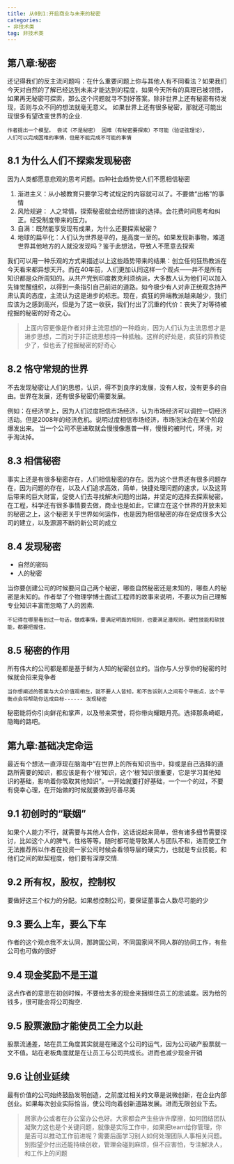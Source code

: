 ```yaml
---
title: 从0到1:开启商业与未来的秘密
categories:
- 非技术类
tag: 非技术类
---
```



## 第八章:秘密

还记得我们的反主流问题吗：在什么重要问题上你与其他人有不同看法？如果我们今天对自然的了解已经达到未来才能达到的程度，如果今天所有的真理已被领悟，如果再无秘密可探索，那么这个问题就寻不到好答案。除非世界上还有秘密有待发现，否则与众不同的想法就毫无意义。 如果世界上还有很多秘密，那就还可能出现很多有望改变世界的企业.

```text
作者提出一个模型。 尝试（不是秘密） 困难（有秘密要探索）不可能（验证弦理论），
人们可以完成困难的事情，但是不能完成不可能的事情
```

## 8.1 为什么人们不探索发现秘密

因为人类都愿意悲观的思考问题。四种社会趋势使人们不愿相信秘密

1. 渐进主义：从小被教育只要学习考试规定的内容就可以了。不要做“出格”的事情
2. 风险规避： 人之常情，探索秘密就会经历错误的选择。会花费时间思考和纠正。经受制度带来的压力。
3. 自满：既然能享受现有成果，为什么还要探索秘密？
4. 地球的扁平化：人们认为世界是平的，是高度一至的。如果发现新事物，难道世界其他地方的人就没发现吗？鉴于此想法，导致人不愿意去探索

我们可以用一种乐观的方式来描述以上这些趋势带来的结果：创立任何狂热教派在今天看来都异想天开。而在40年前，人们更加认同这样一个观点——并不是所有知识都是众所周知的。从共产党到印度教克利须纳派，大多数人认为他们可以加入先锋觉醒组织，以得到一条指引自己前进的道路。如今极少有人对非正统观念持严肃认真的态度，主流认为这是进步的标志。现在，疯狂的异端教派越来越少，我们应该为之感到高兴，但是为了这一收获，我们付出了沉重的代价：丧失了对等待被挖掘的秘密的好奇之心。
> 上面内容更像是作者对非主流思想的一种趋向，因为人们认为主流思想才是进步思想，二而对于非正统思想持一种抵触。这样的好处是，疯狂的异教徒少了，但也丢了挖掘秘密的好奇心

## 8.2 恪守常规的世界

不去发现秘密让人们的思想，认识，得不到良序的发展，没有人权，没有更多的自由。世界在发展，还有很多秘密仍需要发展。

例如：在经济学上，因为人们过度相信市场经济，认为市场经济可以调控一切经济活动。但是2008年的经济危机。说明过度相信市场经济，市场泡沫会在某个阶段爆发出来。
当一个公司不思进取就会慢慢像惠普一样，慢慢的被时代，环境，对手淘汰掉。

## 8.3 相信秘密

事实上还是有很多秘密存在，人们相信秘密的存在。因为这个世界还有很多问题存在，因为问题的存在，以及人们追求高效，简单，快捷处理问题的速求，以及这背后带来的巨大财富，促使人们去寻找解决问题的出路，并坚定的选择去探索秘密。
在工程，科学还有很多事情要去做，商业也是如此，它建立在这个世界的开放未知的秘密之上，这个秘密关乎世界如何运作，也是因为相信秘密的存在促成很多大公司的建立，以及源源不断的新公司的成立

## 8.4 发现秘密

- 自然的密码
- 人的秘密

当你要创建公司的时候要问自己两个秘密，哪些自然秘密还是未知的，哪些人的秘密是未知的。作者举了个物理学博士面试工程师的故事来说明，不要以为自己理解专业知识丰富而忽略了人的因素.

```text
不记得在哪里看到过一句话，做成事情，要满足明面的规则，也要满足潜规则。硬性技能和软技能，都要把握住。
```

## 8.5 秘密的作用

所有伟大的公司都是都是基于鲜为人知的秘密创立的。当你与人分享你的秘密的时候就会招来竞争者

```text
当你想阐述的答案与大众价值观相左，就不要人人皆知，和不告诉别人之间有个平衡点，这个平衡点会将帮助你达成目标------ 发现秘密
```

秘密能将你引向鲜花和掌声，以及带来荣誉，将你带向耀眼月亮。选择那条崎岖，隐晦的路吧。

## 第九章:基础决定命运

最近有个想法一直浮现在脑海中“在世界上的所有知识当中，抑或是自己选择的道路所需要的知识，都应该是有个‘根’知识，这个‘根’知识很重要，它是学习其他知识的基础，影响着你吸取其他知识”。一开始就要打好基础，一个一个的过，不要有侥幸心理，在开始做的时候就要做到尽善尽美

## 9.1 初创时的“联姻”

如果个人能力不行，就需要与其他人合作，这话说起来简单，但有诸多细节需要探讨，比如这个人的脾气，性格等等。随时都可能导致某人与团队不和，进而使工作无法推荐所以作者在投资一家公司时候会看领导层的硬实力，也就是专业技能，和他们之间的默契程度，他们要有深厚交情.

## 9.2 所有权，股权，控制权

要做好这三个权力的分配。如果想控制公司，要保证董事会人数尽可能的少

## 9.3 要么上车，要么下车

作者的这个观点我不太认同，那跨国公司，不同国家间不同人群的协同工作，有些公司也可做的很好

## 9.4 现金奖励不是王道

这点作者的意思在初创时候，不要给太多的现金来捆绑住员工的忠诚度。因为给的钱多，很可能会将公司掏空.

## 9.5 股票激励才能使员工全力以赴

股票流通差，站在员工角度其实就是在赌这个公司的运气，因为公司破产股票就一文不值。站在老板角度就是在让员工与公司共成长。进而也减少现金开销

## 9.6 让创业延续

最有价值的公司始终鼓励发明创造，之前度过相关的文章是说微创新，在企业内部创业。如果每次创业实际恰当，使公司向着创新道路发展。进而无限创业下去。  
> 居家办公或者在办公室办公也好。大家都会产生些许许摩擦，如何团结团队凝聚力这也是个关键问题，就像是实际工作中，如果把team给你管理，你是否可以推动工作前进呢？需要后面学习别人如何处理团队人事相关问题。别指望少付出还能持续创收，管理会碰到麻烦，但不应害怕，专注解决人，和工作上的问题
